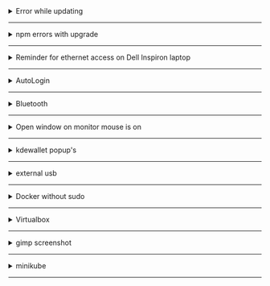 <details>
  <summary>Error while updating<hr /></summary>
  <h3>(something like "error: liburing: signature from ...")</h3>
  
```sh
sudo pacman -Sy archlinux-keyring
sudo pacman -Syyu
```

## Error upgrading due to conflicting files, or any other upgrade issue
[Click for `pacman` arch wiki](https://wiki.archlinux.org/index.php/pacman)
</details>
<details>
  <summary>npm errors with upgrade<hr/></summary>
  
```sh
npm uninstall -g npm
```

then re-ran `sudo pacman -Syyu`

</details>
<details>
  <summary>Reminder for ethernet access on Dell Inspiron laptop<hr /></summary>
  
Get interface with `ip addr`<br />
Then run `sudo ip link set <intertace> up` e.g. `sudo ip link set enp9s0 up`<br />
Then ping a site.

 </details>
 <details>
   <summary>AutoLogin<hr/></summary>
  
Autologin after screen sleep/off: <br />
1.) Go to System Settings <br />
2.) type `lock` in search <br />
3.) Go to Screen Locking <br />
4.) uncheck Lock screen: \_\_ Automatically After: 5 minutes <br />

</details>
<details>
  <summary>Bluetooth<hr/></summary>
  
Bluetooth: <br />
-- pulseaudio-bluetooth pkg contains bluez && pulseaudio

`sudo pacman -S bluez-utils` <br />
`systemctl enable bluetooth.service` <br />

`sudo pacman -S pulseaudio-bluetooth` <br />

connect: <br />
1.) `bluetoothctl` <br />
2.) `power on` <br />
3.) `agent on` <br />
4.) `default-agent` <br />
5.) `scan on` <br />
6.) `pair 3B:06:EF:35:58:A8` <--- whichever address you want to pair <br />
7.) `connect 3B:06:EF:35:58:A8` <br />

if connection for bluetooth fails: <br />
1.) Exit bluetoothctl <br />
2.) `pulseaudio -k` <br />
3.) `bluetoothctl` <br />
4.) `connect 3B:06:EF:35:58:A8` <br />

power Bluetooth adapter on after reboot: <br />
in /etc/bluetooth/main.conf, there are a lot of commented out commands. <br />
uncomment the varables in each respective section [General] and [Policy] <br />

```sh
[General]
DiscoverableTimeout = 0
Discoverable=true
[Policy]
AutoEnable=true
```

in /etc/pulse/default.pa <br />
`load-module module-switch-on-connect` <br />

</details>
<details>
  <summary>Open window on monitor mouse is on<hr/></summary>
  
Open window on same monitor as mouse:<br />
1.) System Settings
2.) Window Management
3.) Window Behavior
4.) Click "Active screen follows mouse" in Multiscreen behavior section

</details>
<details>
  <summary>kdewallet popup's<hr/></summary>
  
If kdewallet keeps showing up:<br />
(from arch linux docs, if using google-chrome aur)<br />
run `vim .config/chrome-flags.conf` and add `--password-store=basic`

</details>
<details>
  <summary>external usb<hr/></summary>
  
`sudo pacman -S ntfs-3g`<br />
restart <br />
(prior to restarting, I had tried several things like: <br />
`sudo pacman -S udisks2` and <br />
immediately after `sudo pacman -S ntfs-3g` then `mount /dev/sdb1 /mnt/usb` ... be sure to `sudo mkdir /mnt/usb` first... then restart)

</details>
<details>
  <summary>Docker without sudo<hr/></summary>
  
Instead of `sudo docker ps`, add user to docker group by running `sudo gpasswd -a <user> <group>`<br />
(e.g. `sudo gpasswd -a justin docker`)<br />
then, reboot and now run `docker ps`.

  </details>
<details>
  <summary>Virtualbox<hr/></summary>
  
`sudo pacman -S virtualbox-host-dkms` not `virtual-host-modules-arch`. `virtual-host-modules-arch` did not have vboxdrv.

  </details>
<details>
  <summary>gimp screenshot<hr/></summary>
  
Instead of just running `gimp` from command line, run<br />`dbus-launch gimp`<br />
then go to File >> Create >> Screenshot

  </details>
<details>
  <summary>minikube<hr/></summary>
  
```sh
minikube start
```
```sh
minikube status
```
if get `machine does not exist` or `Error: No such container: minikube` then run:
```sh
minikube delete
```
and then 
```sh
minikube start
```
again.

  </details>

